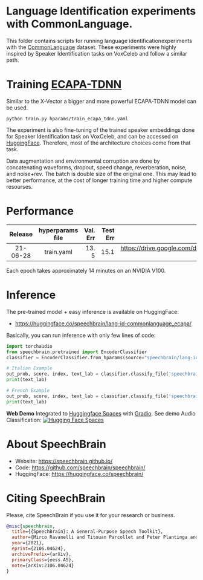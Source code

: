 # Language Identification experiments with CommonLanguage.
This folder contains scripts for running language identificationexperiments with the [CommonLanguage](https://zenodo.org/record/5036977/files/CommonLanguage.tar.gz?download=1) dataset. These experiments were highly inspired by Speaker Identification tasks on VoxCeleb and follow a similar path.

# Training [ECAPA-TDNN](https://arxiv.org/abs/2005.07143)
Similar to the X-Vector a bigger and more powerful ECAPA-TDNN model can be used.

`python train.py hparams/train_ecapa_tdnn.yaml`

The experiment is also fine-tuning of the trained speaker embeddings done for Speaker Identification task on VoxCeleb, and can be accessed on [HuggingFace](https://huggingface.co/speechbrain/spkrec-ecapa-voxceleb). Therefore, most of the architecture choices come from that task.

Data augmentation and environmental corruption are done by concatenating waveforms, dropout, speed change, reverberation, noise, and noise+rev. The batch is double size of the original one. This may lead to
better performance, at the cost of longer training time and higher compute resourses.

# Performance
| Release | hyperparams file | Val. Err | Test Err | Model link | GPUs |
|:-------------:|:---------------------------:| -----:| -----:| --------:| :-----------:|
| 21-06-28 | train.yaml |  13. 5 | 15.1 | https://drive.google.com/drive/folders/1btxc_H27AP_f6u4X47FM0LSteUdzhfFR?usp=sharing | 1xV100 16GB |

Each epoch takes approximately 14 minutes on an NVIDIA V100.

# Inference
The pre-trained model + easy inference is available on HuggingFace:
- https://huggingface.co/speechbrain/lang-id-commonlanguage_ecapa/

Basically, you can run inference with only few lines of code:

```python
import torchaudio
from speechbrain.pretrained import EncoderClassifier
classifier = EncoderClassifier.from_hparams(source="speechbrain/lang-id-commonlanguage_ecapa", savedir="pretrained_models/lang-id-commonlanguage_ecapa")

# Italian Example
out_prob, score, index, text_lab = classifier.classify_file('speechbrain/lang-id-commonlanguage_ecapa/example-it.wav')
print(text_lab)

# French Example
out_prob, score, index, text_lab = classifier.classify_file('speechbrain/lang-id-commonlanguage_ecapa/example-fr.wav')
print(text_lab)
```


**Web Demo** Integrated to [Huggingface Spaces](https://huggingface.co/spaces) with [Gradio](https://github.com/gradio-app/gradio). See demo Audio Classification: [![Hugging Face Spaces](https://img.shields.io/badge/%F0%9F%A4%97%20Hugging%20Face-Spaces-blue)](https://huggingface.co/spaces/akhaliq/Speechbrain-audio-classification)

# **About SpeechBrain**
- Website: https://speechbrain.github.io/
- Code: https://github.com/speechbrain/speechbrain/
- HuggingFace: https://huggingface.co/speechbrain/


# **Citing SpeechBrain**
Please, cite SpeechBrain if you use it for your research or business.

```bibtex
@misc{speechbrain,
  title={{SpeechBrain}: A General-Purpose Speech Toolkit},
  author={Mirco Ravanelli and Titouan Parcollet and Peter Plantinga and Aku Rouhe and Samuele Cornell and Loren Lugosch and Cem Subakan and Nauman Dawalatabad and Abdelwahab Heba and Jianyuan Zhong and Ju-Chieh Chou and Sung-Lin Yeh and Szu-Wei Fu and Chien-Feng Liao and Elena Rastorgueva and François Grondin and William Aris and Hwidong Na and Yan Gao and Renato De Mori and Yoshua Bengio},
  year={2021},
  eprint={2106.04624},
  archivePrefix={arXiv},
  primaryClass={eess.AS},
  note={arXiv:2106.04624}
}
```


